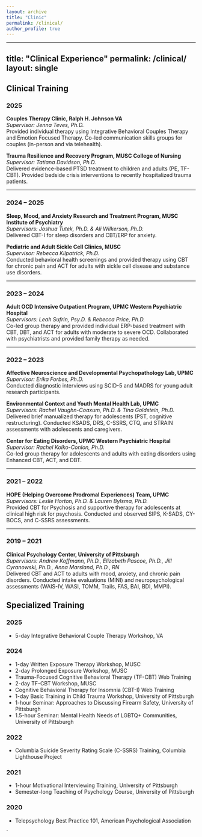 ```yaml
---
layout: archive
title: "Clinic"
permalink: /clinical/
author_profile: true
---
```


---
title: "Clinical Experience"
permalink: /clinical/
layout: single
---

## Clinical Training

### 2025  
**Couples Therapy Clinic, Ralph H. Johnson VA**  
*Supervisor: Jenna Teves, Ph.D.*  
Provided individual therapy using Integrative Behavioral Couples Therapy and Emotion Focused Therapy. Co-led communication skills groups for couples (in-person and via telehealth).

**Trauma Resilience and Recovery Program, MUSC College of Nursing**  
*Supervisor: Tatiana Davidson, Ph.D.*  
Delivered evidence-based PTSD treatment to children and adults (PE, TF-CBT). Provided bedside crisis interventions to recently hospitalized trauma patients.

---

### 2024 – 2025  
**Sleep, Mood, and Anxiety Research and Treatment Program, MUSC Institute of Psychiatry**  
*Supervisors: Joshua Tutek, Ph.D. & Ali Wilkerson, Ph.D.*  
Delivered CBT-I for sleep disorders and CBT/ERP for anxiety.

**Pediatric and Adult Sickle Cell Clinics, MUSC**  
*Supervisor: Rebecca Kilpatrick, Ph.D.*  
Conducted behavioral health screenings and provided therapy using CBT for chronic pain and ACT for adults with sickle cell disease and substance use disorders.

---

### 2023 – 2024  
**Adult OCD Intensive Outpatient Program, UPMC Western Psychiatric Hospital**  
*Supervisors: Leah Sufrin, Psy.D. & Rebecca Price, Ph.D.*  
Co-led group therapy and provided individual ERP-based treatment with CBT, DBT, and ACT for adults with moderate to severe OCD. Collaborated with psychiatrists and provided family therapy as needed.

---

### 2022 – 2023  
**Affective Neuroscience and Developmental Psychopathology Lab, UPMC**  
*Supervisor: Erika Forbes, Ph.D.*  
Conducted diagnostic interviews using SCID-5 and MADRS for young adult research participants.

**Environmental Context and Youth Mental Health Lab, UPMC**  
*Supervisors: Rachel Vaughn-Coaxum, Ph.D. & Tina Goldstein, Ph.D.*  
Delivered brief manualized therapy for adolescents (PST, cognitive restructuring). Conducted KSADS, DRS, C-SSRS, CTQ, and STRAIN assessments with adolescents and caregivers.

**Center for Eating Disorders, UPMC Western Psychiatric Hospital**  
*Supervisor: Rachel Kolko-Conlon, Ph.D.*  
Co-led group therapy for adolescents and adults with eating disorders using Enhanced CBT, ACT, and DBT.

---

### 2021 – 2022  
**HOPE (Helping Overcome Prodromal Experiences) Team, UPMC**  
*Supervisors: Leslie Horton, Ph.D. & Lauren Bylsma, Ph.D.*  
Provided CBT for Psychosis and supportive therapy for adolescents at clinical high risk for psychosis. Conducted and observed SIPS, K-SADS, CY-BOCS, and C-SSRS assessments.

---

### 2019 – 2021  
**Clinical Psychology Center, University of Pittsburgh**  
*Supervisors: Andrew Koffmann, Ph.D., Elizabeth Pascoe, Ph.D., Jill Cyranowski, Ph.D., Anna Marsland, Ph.D., RN*  
Delivered CBT and ACT to adults with mood, anxiety, and chronic pain disorders. Conducted intake evaluations (MINI) and neuropsychological assessments (WAIS-IV, WASI, TOMM, Trails, FAS, BAI, BDI, MMPI).

## Specialized Training

### 2025  
- 5-day Integrative Behavioral Couple Therapy Workshop, VA

### 2024  
- 1-day Written Exposure Therapy Workshop, MUSC  
- 2-day Prolonged Exposure Workshop, MUSC  
- Trauma-Focused Cognitive Behavioral Therapy (TF-CBT) Web Training  
- 2-day TF-CBT Workshop, MUSC  
- Cognitive Behavioral Therapy for Insomnia (CBT-I) Web Training  
- 1-day Basic Training in Child Trauma Workshop, University of Pittsburgh  
- 1-hour Seminar: Approaches to Discussing Firearm Safety, University of Pittsburgh  
- 1.5-hour Seminar: Mental Health Needs of LGBTQ+ Communities, University of Pittsburgh

### 2022  
- Columbia Suicide Severity Rating Scale (C-SSRS) Training, Columbia Lighthouse Project

### 2021  
- 1-hour Motivational Interviewing Training, University of Pittsburgh  
- Semester-long Teaching of Psychology Course, University of Pittsburgh

### 2020  
- Telepsychology Best Practice 101, American Psychological Association


`

